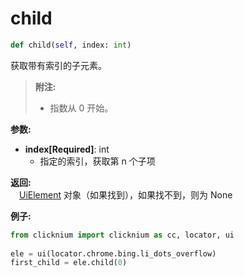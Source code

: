 # child

```python
def child(self, index: int)
```  

获取带有索引的子元素。

> **附注:**
>- 指数从 0 开始。

**参数:**    
- **index[Required]**: int  
    -  指定的索引，获取第 n 个子项


**返回:**  
    &emsp;[UiElement](./uielement.md) 对象（如果找到），如果找不到，则为 None

**例子:**

```python
from clicknium import clicknium as cc, locator, ui
    
ele = ui(locator.chrome.bing.li_dots_overflow)
first_child = ele.child(0)
```